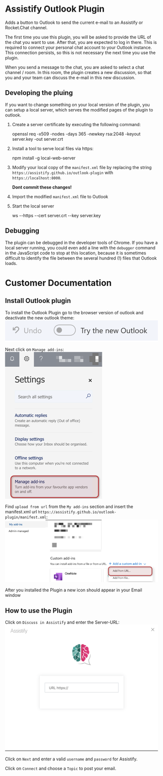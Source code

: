 # Assistify Outlook Plugin

Adds a button to Outlook to send the current e-mail to an Assistify or Rocket.Chat channel.

The first time you use this plugin, you will be asked to provide the URL of the chat you want to use.
After that, you are expected to log in there. This is required to connect your personal chat account to
your Outlook instance. This connection persists, so this is not necessary the next time you use the plugin.

When you send a message to the chat, you are asked to select a chat channel / room. In this room, the plugin
creates a new discussion, so that you and your team can discuss the e-mail in this new discussion.

## Developing the pluing

If you want to change something on your local version of the plugin, you can setup a local server, which
serves the modified pages of the plugin to outlook.

1. Create a server certificate by executing the following command:

    openssl req -x509 -nodes -days 365 -newkey rsa:2048 -keyout server.key -out server.crt

2. Install a tool to serve local files via https:

    npm install -g local-web-server
    
3. Modify your local copy of the `manifest.xml` file by replacing the string `https://assistify.github.io/outlook-plugin`
with `https://localhost:8000`.

   **Dont commit these changes!**

4. Import the modified `manifest.xml` file to Outlook

5. Start the local server

    ws --https --cert server.crt --key server.key
    
## Debugging

The plugin can be debugged in the developer tools of Chrome. If you have a local server running, you could even
add a line with the `debugger` command in the JavaScript code to stop at this location, because it is sometimes
difficult to identify the file between the several hundred (!) files that Outlook loads.

# Customer Documentation

## Install Outlook plugin
To install the Outlook Plugin go to the browser version of outlook and deactivate the new outlook theme:
![Old Outlook Theme](/documentation/oldOutlook.png)

Next click on `Manage add-ins`:
![Manage Outlook](/documentation/manageAddons.png)

Find `upload from url` from the `My add-ins` section and insert the manifest.xml url `https://assistify.github.io/outlook-plugin/manifest.xml`:
![Upload From Url](/documentation/uploadFromUrl.png)

After you installed the Plugin a new icon should appear in your Email window

## How to use the Plugin

Click on `Discuss in Assistify` and enter the Server-URL:
![Enter Server Url](/documentation/serverUrl.png)

Click on `Next` and enter a valid `username` and `password` for Assistify.

Click on `Connect` and choose a `Topic` to post your email.



